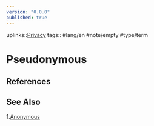 ```yaml
---
version: "0.0.0"
published: true
---
```

uplinks::[Privacy](./Privacy.md)
tags:: #lang/en #note/empty #type/term 
# Pseudonymous

## References

## See Also
1.[Anonymous](./Anonymous.md)